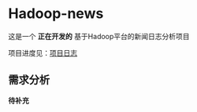 # Hadoop-news

这是一个 **正在开发的** 基于Hadoop平台的新闻日志分析项目



项目进度见：[项目日志](./project-diary.md)



## 需求分析

**待补充**
